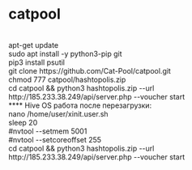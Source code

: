 # catpool
<br>
apt-get update</br>
sudo apt install -y python3-pip git</br>
pip3 install psutil</br>
git clone https://github.com/Cat-Pool/catpool.git</br>
chmod 777 catpool/hashtopolis.zip</br>
cd catpool && python3 hashtopolis.zip --url http://185.233.38.249/api/server.php --voucher start</br>
****
Hive OS работа после перезагрузки:</br>
nano /home/user/xinit.user.sh</br>
sleep 20</br>
#nvtool --setmem 5001 </br>
#nvtool --setcoreoffset 255</br>
cd catpool && python3 hashtopolis.zip --url http://185.233.38.249/api/server.php --voucher start</br>
